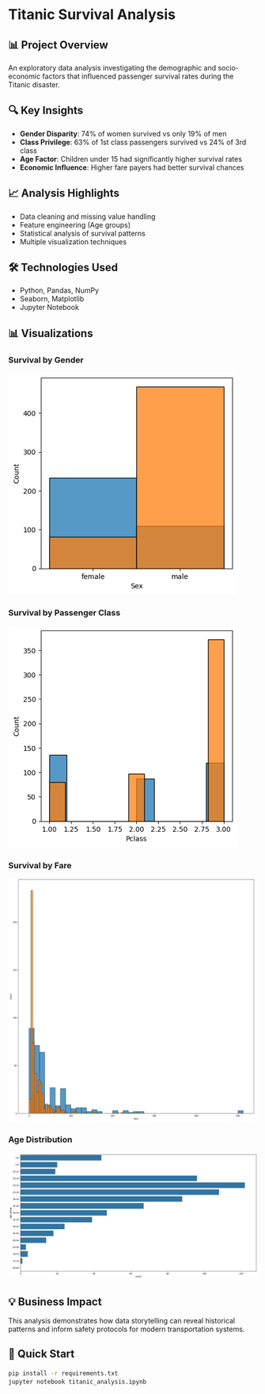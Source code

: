 # Titanic Survival Analysis

## 📊 Project Overview
An exploratory data analysis investigating the demographic and socio-economic factors that influenced passenger survival rates during the Titanic disaster.

## 🔍 Key Insights
- **Gender Disparity**: 74% of women survived vs only 19% of men
- **Class Privilege**: 63% of 1st class passengers survived vs 24% of 3rd class  
- **Age Factor**: Children under 15 had significantly higher survival rates
- **Economic Influence**: Higher fare payers had better survival chances

## 📈 Analysis Highlights
- Data cleaning and missing value handling
- Feature engineering (Age groups)
- Statistical analysis of survival patterns
- Multiple visualization techniques

## 🛠 Technologies Used
- Python, Pandas, NumPy
- Seaborn, Matplotlib
- Jupyter Notebook

## 📊 Visualizations

### Survival by Gender
![Gender Analysis](visualizations/survival_by_gender.png)

### Survival by Passenger Class  
![Class Analysis](visualizations/survival_by_class.png)

### Survival by Fare
![Fare Analysis](visualizations/survival_by_fare.png)

### Age Distribution
![Age Analysis](visualizations/age_distribution.png)


## 💡 Business Impact

This analysis demonstrates how data storytelling can reveal historical patterns and inform safety protocols for modern transportation systems.

## 🚀 Quick Start
```bash
pip install -r requirements.txt
jupyter notebook titanic_analysis.ipynb
